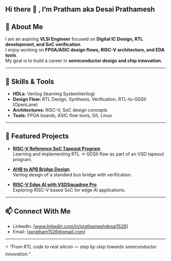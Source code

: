 ## Hi there 👋 , I’m Pratham aka Desai Prathamesh 

## 🎯 About Me
I am an aspiring **VLSI Engineer** focused on **Digital IC Design, RTL development, and SoC verification**.  
I enjoy working on **FPGA/ASIC design flows, RISC-V architecture, and EDA tools**.  
My goal is to build a career in **semiconductor design and chip innovation**.

---

## 🔧 Skills & Tools
- **HDLs:** Verilog (learning SystemVerilog)  
- **Design Flow:** RTL Design, Synthesis, Verification, RTL-to-GDSII (OpenLane)  
- **Architectures:** RISC-V, SoC design concepts  
- **Tools:** FPGA boards, ASIC flow tools, Git, Linux  

---

## 🚀 Featured Projects
- [**RISC-V Reference SoC Tapeout Program**](https://github.com/Pheno-x/RISC-V-Reference-SoC-Tapeout-Program---VSD)  
  Learning and implementing RTL → GDSII flow as part of an VSD tapeout program.  

- [**AHB to APB Bridge Design**](https://github.com/Pheno-x/AHB-TO-APB-Bridge-Design)  
  Verilog design of a standard bus bridge with verification.  

- [**RISC-V Edge AI with VSDSquadron Pro**](https://github.com/Pheno-x/RISC-V-Edge-AI-with-VSDSquadron-Pro)  
  Exploring RISC-V based SoC for edge AI applications.  

---

## 📫 Connect With Me
- LinkedIn: [www.linkedin.com/in/prathameshdesai1526]  
- Email: [spratham1526@gmail.com]  

---

⚡ *“From RTL code to real silicon — step by step towards semiconductor innovation.”*
